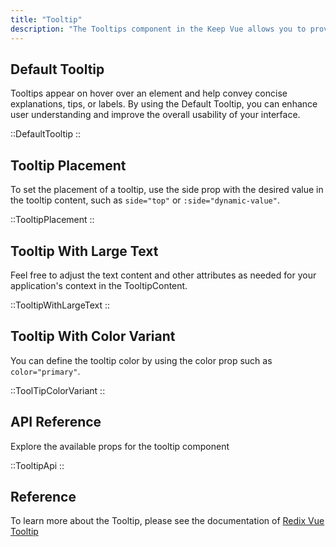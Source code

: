 ```yaml
---
title: "Tooltip"
description: "The Tooltips component in the Keep Vue allows you to provide additional information or context to users when they hover over or interact with specific elements. With customizable options for type, theme, and arrow placement, you can create versatile tooltips that fit your design needs."
---
```


## Default Tooltip

Tooltips appear on hover over an element and help convey concise explanations, tips, or labels. By using the Default Tooltip, you can enhance user understanding and improve the overall usability of your interface.

::DefaultTooltip
::

## Tooltip Placement

To set the placement of a tooltip, use the side prop with the desired value in the tooltip content, such as `side="top"` or `:side="dynamic-value"`.

::TooltipPlacement
::

## Tooltip With Large Text

Feel free to adjust the text content and other attributes as needed for your application's context in the TooltipContent.

::TooltipWithLargeText
::

## Tooltip With Color Variant

You can define the tooltip color by using the color prop such as `color="primary"`.

::ToolTipColorVariant
::

## API Reference

Explore the available props for the tooltip component

::TooltipApi
::

## Reference

To learn more about the Tooltip, please see the documentation of [Redix Vue Tooltip](https://www.radix-vue.com/components/tooltip)
